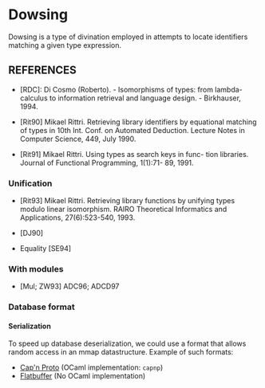 # Dowsing

Dowsing is a type of divination employed in attempts to locate identifiers matching a given type expression.




## REFERENCES

- [RDC]:  Di Cosmo (Roberto). - Isomorphisms of types: from
  lambda-calculus to information retrieval and language
  design. - Birkhauser, 1994.

- [Rit90] Mikael Rittri. Retrieving library identifiers by
  equational matching of types in 10th Int. Conf. on Automated
  Deduction. Lecture Notes in Computer Science, 449, July
  1990.

- [Rit91]  Mikael Rittri. Using types as search keys in func-
  tion libraries. Journal of Functional Programming, 1(1):71-
  89, 1991.

### Unification

- [Rit93]  Mikael Rittri.   Retrieving library functions by
  unifying types modulo linear isomorphism.  RAIRO Theoretical
  Informatics and Applications, 27(6):523-540, 1993.

- [DJ90]

- Equality [SE94]

### With modules
- [Mul; ZW93] ADC96; ADCD97

### Database format

#### Serialization

To speed up database deserialization, we could use a format
that allows random access in an mmap datastructure.
Example of such formats:

- [Cap'n Proto](https://capnproto.org/index.html) (OCaml implementation: `capnp`)
- [Flatbuffer](https://github.com/google/flatbuffers) (No OCaml implementation)
